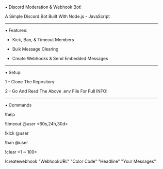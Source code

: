▪︎ Discord Moderation & Webhook Bot!

A Simple Discord Bot Built With Node.js - JavaScript

---

▪︎ Features:

- Kick, Ban, & Timeout Members

- Bulk Message Clearing

- Create Webhooks & Send Embedded Messages

---

▪︎ Setup

1 - Clone The Repository

2 - Go And Read The Above .env File For Full INFO!

---

▪︎ Commands

!help

!timeout @user <60s,24h,30d>

!kick @user

!ban @user

!clear <1 ~ 100>

!createwebhook "WebhookURL" "Color Code" "Headline" "Your Messages"
